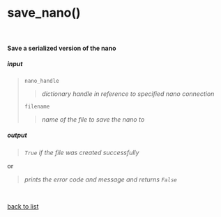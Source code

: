 # **save_nano()**
<br/>

#### Save a serialized version of the nano
##### input
>`nano_handle`
>>*dictionary handle in reference to specified nano connection*
>
>`filename`  
>>*name of the file to save the nano to*

##### output
>*`True` if the file was created successfully*

or
>*prints the error code and message and returns `False`*

<br/>

[back to list](./Index.md)
